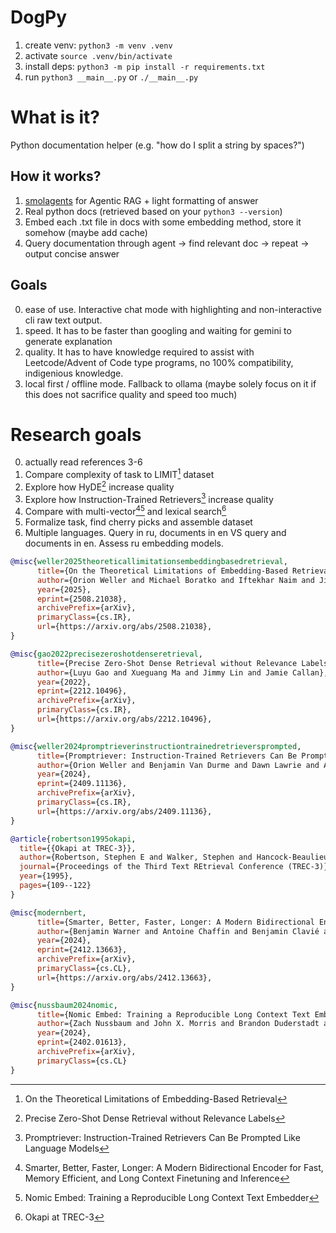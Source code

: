 # DogPy

1. create venv: `python3 -m venv .venv`
2. activate `source .venv/bin/activate`
3. install deps: `python3 -m pip install -r requirements.txt`
4. run `python3 __main__.py` or `./__main__.py`

# What is it?

Python documentation helper (e.g. "how do I split a string by spaces?")

## How it works?

1. [smolagents](https://huggingface.co/docs/smolagents/en/index) for Agentic RAG + light formatting of answer
2. Real python docs (retrieved based on your `python3 --version`)
3. Embed each .txt file in docs with some embedding method, store it somehow (maybe add cache)
4. Query documentation through agent -> find relevant doc -> repeat -> output concise answer

## Goals

0. ease of use. Interactive chat mode with highlighting and non-interactive cli raw text output.
1. speed. It has to be faster than googling and waiting for gemini to generate explanation
2. quality. It has to have knowledge required to assist with Leetcode/Advent of Code type programs, no 100% compatibility, indigenious knowledge.
3. local first / offline mode. Fallback to ollama (maybe solely focus on it if this does not sacrifice quality and speed too much)


# Research goals

0. actually read references 3-6
1. Compare complexity of task to LIMIT[^1] dataset 
2. Explore how HyDE[^2] increase quality 
3. Explore how Instruction-Trained Retrievers[^3] increase quality 
4. Compare with multi-vector[^5][^6] and lexical search[^4]
5. Formalize task, find cherry picks and assemble dataset
6. Multiple languages. Query in ru, documents in en VS query and documents in en. Assess ru embedding models.



[^1]: On the Theoretical Limitations of Embedding-Based Retrieval
```bibtex
@misc{weller2025theoreticallimitationsembeddingbasedretrieval,
      title={On the Theoretical Limitations of Embedding-Based Retrieval}, 
      author={Orion Weller and Michael Boratko and Iftekhar Naim and Jinhyuk Lee},
      year={2025},
      eprint={2508.21038},
      archivePrefix={arXiv},
      primaryClass={cs.IR},
      url={https://arxiv.org/abs/2508.21038}, 
}
```

[^2]: Precise Zero-Shot Dense Retrieval without Relevance Labels
```bibtex
@misc{gao2022precisezeroshotdenseretrieval,
      title={Precise Zero-Shot Dense Retrieval without Relevance Labels}, 
      author={Luyu Gao and Xueguang Ma and Jimmy Lin and Jamie Callan},
      year={2022},
      eprint={2212.10496},
      archivePrefix={arXiv},
      primaryClass={cs.IR},
      url={https://arxiv.org/abs/2212.10496}, 
}
```

[^3]: Promptriever: Instruction-Trained Retrievers Can Be Prompted Like Language Models
```bibtex
@misc{weller2024promptrieverinstructiontrainedretrieversprompted,
      title={Promptriever: Instruction-Trained Retrievers Can Be Prompted Like Language Models}, 
      author={Orion Weller and Benjamin Van Durme and Dawn Lawrie and Ashwin Paranjape and Yuhao Zhang and Jack Hessel},
      year={2024},
      eprint={2409.11136},
      archivePrefix={arXiv},
      primaryClass={cs.IR},
      url={https://arxiv.org/abs/2409.11136}, 
}
```

[^4]: Okapi at TREC-3
```bibtex
@article{robertson1995okapi,
  title={{Okapi at TREC-3}},
  author={Robertson, Stephen E and Walker, Stephen and Hancock-Beaulieu, Micheline M and Gatford, Mark},
  journal={Proceedings of the Third Text REtrieval Conference (TREC-3)},
  year={1995},
  pages={109--122}
}
```

[^5]: Smarter, Better, Faster, Longer: A Modern Bidirectional Encoder for Fast, Memory Efficient, and Long Context Finetuning and Inference
```bibtex
@misc{modernbert,
      title={Smarter, Better, Faster, Longer: A Modern Bidirectional Encoder for Fast, Memory Efficient, and Long Context Finetuning and Inference}, 
      author={Benjamin Warner and Antoine Chaffin and Benjamin Clavié and Orion Weller and Oskar Hallström and Said Taghadouini and Alexis Gallagher and Raja Biswas and Faisal Ladhak and Tom Aarsen and Nathan Cooper and Griffin Adams and Jeremy Howard and Iacopo Poli},
      year={2024},
      eprint={2412.13663},
      archivePrefix={arXiv},
      primaryClass={cs.CL},
      url={https://arxiv.org/abs/2412.13663}, 
}

```

[^6]: Nomic Embed: Training a Reproducible Long Context Text Embedder
```bibtex
@misc{nussbaum2024nomic,
      title={Nomic Embed: Training a Reproducible Long Context Text Embedder}, 
      author={Zach Nussbaum and John X. Morris and Brandon Duderstadt and Andriy Mulyar},
      year={2024},
      eprint={2402.01613},
      archivePrefix={arXiv},
      primaryClass={cs.CL}
}
```
